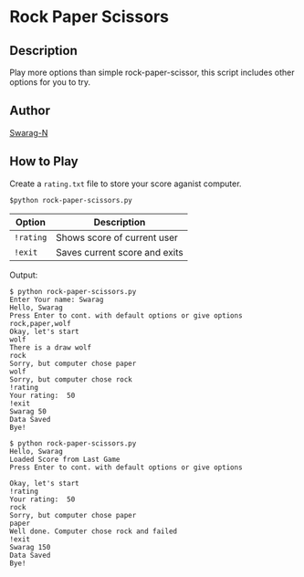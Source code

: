 # Rock Paper Scissors #

## Description ##

Play more options than simple rock-paper-scissor, this script includes other options for
you to try.

## Author ##

[Swarag-N](https://github.com/Swarag-N)

## How to Play ##

Create a `rating.txt` file to store your score aganist computer.

```console
$python rock-paper-scissors.py
```

|Option|Description|
|---|---|
|`!rating`|Shows score of current user|
|`!exit`|Saves current score and exits|

Output:

``` code
$ python rock-paper-scissors.py
Enter Your name: Swarag
Hello, Swarag
Press Enter to cont. with default options or give options
rock,paper,wolf
Okay, let's start
wolf
There is a draw wolf
rock
Sorry, but computer chose paper
wolf
Sorry, but computer chose rock
!rating
Your rating:  50
!exit
Swarag 50
Data Saved
Bye!
```

```code
$ python rock-paper-scissors.py
Hello, Swarag
Loaded Score from Last Game
Press Enter to cont. with default options or give options

Okay, let's start
!rating
Your rating:  50
rock
Sorry, but computer chose paper
paper
Well done. Computer chose rock and failed
!exit
Swarag 150
Data Saved
Bye!
```
